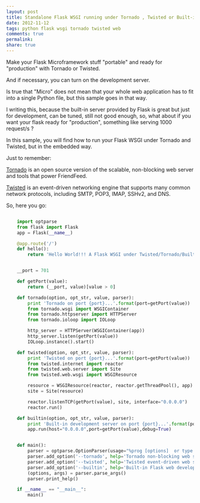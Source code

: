 ```yaml
---
layout: post
title: Standalone Flask WSGI running under Tornado , Twisted or Built-in server
date: 2012-11-12
tags: python flask wsgi tornado twisted web
comments: true
permalink:
share: true
---
```


Make your Flask Microframework stuff "portable" and ready for "production" with Tornado or Twisted. 

And if necessary, you can turn on the development server.

Is true that "Micro" does not mean that your whole web application has to fit into a single Python file, but this sample goes in that way.

I writing this, because the built-in server provided by Flask is great but just for development, can be tuned, still not good enough, so, what about if you want your flask ready for "production", something like serving 1000 request/s ?

In this sample, you will find how to run your Flask WSGI under Tornado and Twisted, but in the embedded way.

Just to remember:

[Tornado][1] is an open source version of the scalable, non-blocking web server and tools that power FriendFeed.

[Twisted][2] is an event-driven networking engine that supports many common network protocols, including SMTP, POP3, IMAP, SSHv2, and DNS.


So, here you go:

```python

    import optparse
    from flask import Flask
    app = Flask(__name__)

    @app.route('/')
    def hello():
        return 'Hello World!!! A Flask WSGI under Twisted/Tornado/Built-in development server...'


    __port = 701

    def getPort(value):
        return (__port, value)[value > 0]

    def tornado(option, opt_str, value, parser):
        print 'Tornado on port {port}...'.format(port=getPort(value))
        from tornado.wsgi import WSGIContainer
        from tornado.httpserver import HTTPServer
        from tornado.ioloop import IOLoop

        http_server = HTTPServer(WSGIContainer(app))
        http_server.listen(getPort(value))
        IOLoop.instance().start()

    def twisted(option, opt_str, value, parser):
        print 'Twisted on port {port}...'.format(port=getPort(value))
        from twisted.internet import reactor
        from twisted.web.server import Site
        from twisted.web.wsgi import WSGIResource

        resource = WSGIResource(reactor, reactor.getThreadPool(), app)
        site = Site(resource)

        reactor.listenTCP(getPort(value), site, interface="0.0.0.0")
        reactor.run()

    def builtin(option, opt_str, value, parser):
        print 'Built-in development server on port {port}...'.format(port=getPort(value))
        app.run(host="0.0.0.0",port=getPort(value),debug=True)


    def main():
        parser = optparse.OptionParser(usage="%prog [options]  or type %prog -h (--help)")
        parser.add_option('--tornado', help='Tornado non-blocking web server', action="callback", callback=tornado,type="int");
        parser.add_option('--twisted', help='Twisted event-driven web server', action="callback", callback=twisted, type="int");
        parser.add_option('--builtin', help='Built-in Flask web development server', action="callback", callback=builtin, type="int");
        (options, args) = parser.parse_args()
        parser.print_help()

    if __name__ == "__main__":
        main()

```

[1]: http://www.tornadoweb.org/
[2]: http://twistedmatrix.com/
